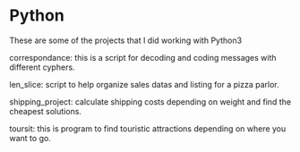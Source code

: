 # Python
These are some of the projects that I did working with Python3

correspondance: this is a script for decoding and coding messages with different cyphers.

len_slice: script to help organize sales datas and listing for a pizza parlor.

shipping_project: calculate shipping costs depending on weight and find the cheapest solutions.

toursit: this is program to find touristic attractions depending on where you want to go.
